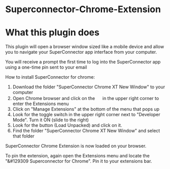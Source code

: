 # Superconnector-Chrome-Extension

# What this plugin does

This plugin will open a browser window sized like a mobile device and allow you to navigate your SuperConnector app interface from your computer.

You will receive a prompt the first time to log into the SuperConnector app using a one-time pin sent to your email

How to install SuperConnector for chrome:
1) Download the folder "SuperConnector Chrome XT New Window" to your computer
2) Open Chrome browser and click on the <img src="https://github.com/dc152xx/Superconnector-Chrome-Extension/assets/48764223/0dfa06f2-7c0d-4f3f-baf0-480ba5c011b3" width="16" height="16"> in the upper right corner to enter the Extensions menu
3) Click on "Manage Extensions" at the bottom of the menu that pops up
4) Look for the toggle switch in the upper right corner next to "Developer Mode".  Turn it ON (slide to the right)
5) Look for the button (Load Unpacked) and click on it.
6) Find the folder "SuperConnector Chrome XT New Window" and select that folder

SuperConnector Chrome Extension is now loaded on your browser.

To pin the extension, again open the Extensions menu and locate the "&#129309 Superconnector for Chrome".  Pin it to your extensions bar.
